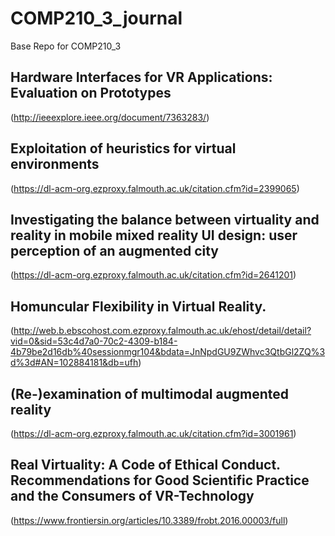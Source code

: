 # COMP210_3_journal
Base Repo for COMP210_3

## Hardware Interfaces for VR Applications: Evaluation on Prototypes
(http://ieeexplore.ieee.org/document/7363283/)

## Exploitation of heuristics for virtual environments
(https://dl-acm-org.ezproxy.falmouth.ac.uk/citation.cfm?id=2399065)

## Investigating the balance between virtuality and reality in mobile mixed reality UI design: user perception of an augmented city
(https://dl-acm-org.ezproxy.falmouth.ac.uk/citation.cfm?id=2641201)

## Homuncular Flexibility in Virtual Reality.
(http://web.b.ebscohost.com.ezproxy.falmouth.ac.uk/ehost/detail/detail?vid=0&sid=53c4d7a0-70c2-4309-b184-4b79be2d16db%40sessionmgr104&bdata=JnNpdGU9ZWhvc3QtbGl2ZQ%3d%3d#AN=102884181&db=ufh)

## (Re-)examination of multimodal augmented reality
(https://dl-acm-org.ezproxy.falmouth.ac.uk/citation.cfm?id=3001961)

## Real Virtuality: A Code of Ethical Conduct. Recommendations for Good Scientific Practice and the Consumers of VR-Technology
(https://www.frontiersin.org/articles/10.3389/frobt.2016.00003/full)
